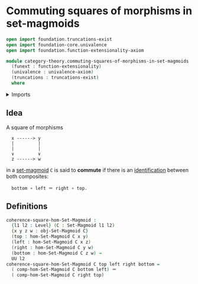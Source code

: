 # Commuting squares of morphisms in set-magmoids

```agda
open import foundation.truncations-exist
open import foundation-core.univalence
open import foundation.function-extensionality-axiom

module category-theory.commuting-squares-of-morphisms-in-set-magmoids
  (funext : function-extensionality)
  (univalence : univalence-axiom)
  (truncations : truncations-exist)
  where
```

<details><summary>Imports</summary>

```agda
open import category-theory.set-magmoids funext univalence truncations

open import foundation.identity-types funext
open import foundation.universe-levels
```

</details>

## Idea

A square of morphisms

```text
  x ------> y
  |         |
  |         |
  ∨         ∨
  z ------> w
```

in a [set-magmoid](category-theory.set-magmoids.md) `C` is said to **commute**
if there is an [identification](foundation-core.identity-types.md) between both
composites:

```text
  bottom ∘ left ＝ right ∘ top.
```

## Definitions

```agda
coherence-square-hom-Set-Magmoid :
  {l1 l2 : Level} (C : Set-Magmoid l1 l2)
  {x y z w : obj-Set-Magmoid C}
  (top : hom-Set-Magmoid C x y)
  (left : hom-Set-Magmoid C x z)
  (right : hom-Set-Magmoid C y w)
  (bottom : hom-Set-Magmoid C z w) →
  UU l2
coherence-square-hom-Set-Magmoid C top left right bottom =
  ( comp-hom-Set-Magmoid C bottom left) ＝
  ( comp-hom-Set-Magmoid C right top)
```
